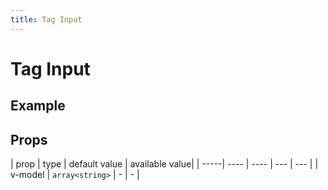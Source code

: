 ```yaml
---
title: Tag Input
---
```


# Tag Input

## Example

<tag-input-example-1></tag-input-example-1>

## Props

| prop | type | default value | available value|
| -----| ---- | ---- | --- | --- |
| v-model | `array<string>` | - | - |